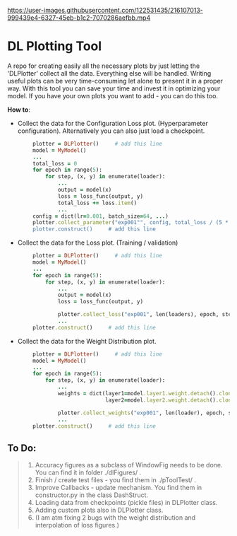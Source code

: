 



https://user-images.githubusercontent.com/122531435/216107013-999439e4-6327-45eb-b1c2-7070286aefbb.mp4




# DL Plotting Tool 
A repo for creating easily all the necessary plots by just letting the 'DLPlotter' collect all the data. Everything else will be handled.
Writing useful plots can be very time-consuming let alone to present it in a proper way.
With this tool you can save your time and invest it in optimizing your model. If you have your own plots you want to add -
you can do this too.

**How to**:

- Collect the data for the Configuration Loss plot. (Hyperparameter configuration).
  Alternatively you can also just load a checkpoint.

```ruby
        plotter = DLPlotter()     # add this line
        model = MyModel()
        ...
        total_loss = 0
        for epoch in range(5):
            for step, (x, y) in enumerate(loader):
                ...
                output = model(x)
                loss = loss_func(output, y)
                total_loss += loss.item()
                ...
        config = dict(lr=0.001, batch_size=64, ...)
        plotter.collect_parameter("exp001"", config, total_loss / (5 * len(loader))     # add this line
        plotter.construct()     # add this line
```

- Collect the data for the Loss plot. (Training / validation)

```ruby
        plotter = DLPlotter()     # add this line
        model = MyModel()
        ...
        for epoch in range(5):
            for step, (x, y) in enumerate(loader):
                ...
                output = model(x)
                loss = loss_func(output, y)

                plotter.collect_loss("exp001", len(loaders), epoch, step, loss.item(), "train")     # add this line
                ...
        plotter.construct()     # add this line
```        

- Collect the data for the Weight Distribution plot.

```ruby
        plotter = DLPlotter()     # add this line
        model = MyModel()
        ...
        for epoch in range(5):
            for step, (x, y) in enumerate(loader):
                ...
                weights = dict(layer1=model.layer1.weight.detach().clone(),
                               layer2=model.layer2.weight.detach().clone(), ...)

                plotter.collect_weights("exp001", len(loader), epoch, step, weights)     # add this line
                ...
        plotter.construct()     # add this line
```


<h2> To Do: </h2>

> 1. Accuracy figures as a subclass of WindowFig needs to be done. You can find it in folder ./dlFigures/ . <br>
> 2. Finish / create test files - you find them in ./pToolTest/ .
> 3. Improve Callbacks - update mechanism. You find them in constructor.py in the class DashStruct.
> 4. Loading data from checkpoints (pickle files) in DLPlotter class.
> 5. Adding custom plots also in DLPlotter class.
> 6. (I am atm fixing 2 bugs with the weight distribution and interpolation of loss figures.)
